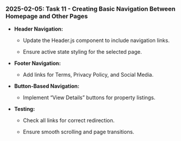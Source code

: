 ### 2025-02-05: Task 11 - Creating Basic Navigation Between Homepage and Other Pages

* **Header Navigation:**

    * Update the Header.js component to include navigation links.

    * Ensure active state styling for the selected page.

* **Footer Navigation:**

    * Add links for Terms, Privacy Policy, and Social Media.

* **Button-Based Navigation:**

    * Implement “View Details” buttons for property listings.

* **Testing:**

    * Check all links for correct redirection.

    * Ensure smooth scrolling and page transitions.